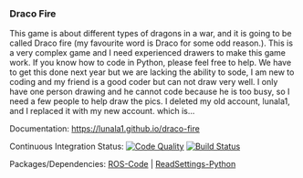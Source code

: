 ### Draco Fire

This game is about different types of dragons in a war, and it is going to be called Draco fire (my favourite word is Draco for some odd reason.). This is a very complex game and I need experienced drawers to make this game work. If you know how to code in Python, please feel free to help. We have to get this done next year but we are lacking the ability to sode, I am new to coding and my friend is a good coder but can not draw very well. I only have one person drawing and he cannot code because he is too busy, so I need a few people to help draw the pics. I deleted my old account, lunala1, and I replaced it with my new account. which is...

Documentation:
<https://lunala1.github.io/draco-fire>

Continuous Integration Status:
[![Code Quality](https://www.codefactor.io/repository/github/Richienb/draco-fire/badge?longCache=true&style=for-the-badge)](https://www.codefactor.io/repository/github/Richienb/draco-fire) 
[![Build Status](https://img.shields.io/travis/Richienb/draco-fire.svg?style=for-the-badge)](https://travis-ci.org/Richienb/draco-fire)

Packages/Dependencies:
[ROS-Code](https://www.ros-code.ga/) | [ReadSettings-Python](https://www.richie-bendall.ml/readsettings-python/)
